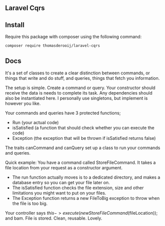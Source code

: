 ## Laravel Cqrs

## Install

Require this package with composer using the following command:

```bash
composer require thomasderooij/laravel-cqrs
```

## Docs
It's a set of classes to create a clear distinction between commands, or things that write and do stuff,
and queries, things that fetch you information.

The setup is simple. Create a command or query. Your constructor should receive the data is needs to complete its task.
Any dependencies should also be instantiated here. I personally use singletons, but implement is however you like.

Your commands and queries have 3 protected functions;
* Run (your actual code)
* isSatisfied (a function that should check whether you can execute the code)
* Exception (the exception that will be thrown if isSatisfied returns false)

The traits canCommand and canQuery set up a class to run your commands and queries.

Quick example:
You have a command called StoreFileCommand. It takes a file location from your request as a constructor argument.
* The run function actually moves is to a dedicated directory, and makes a database entry so you can get your file later on.
* The isSatisfied function checks the file extension, size and other limitations you might want to put on your files.
* The Exception function returns a new FileToBig exception to throw when the file is too big.

Your controller says $this->execute(new StoreFileCommand($fileLocation)); and bam. File is stored. Clean, reusable. Lovely.